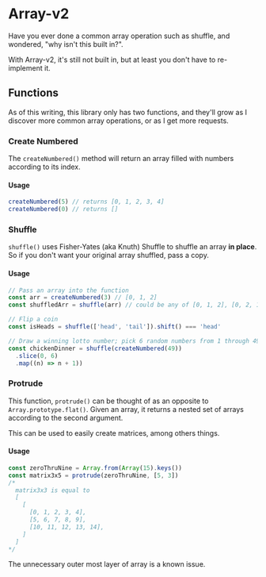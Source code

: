 # Array-v2

Have you ever done a common array operation such as shuffle, and wondered, "why isn't this built
in?".

With Array-v2, it's still not built in, but at least you don't have to re-implement it.

## Functions

As of this writing, this library only has two functions, and they'll grow as I discover more common
array operations, or as I get more requests.

### Create Numbered

The `createNumbered()` method will return an array filled with numbers according to its index.

#### Usage

```javascript
createNumbered(5) // returns [0, 1, 2, 3, 4]
createNumbered(0) // returns []
```

### Shuffle

`shuffle()` uses Fisher-Yates (aka Knuth) Shuffle to shuffle an array **in place**. So if you don't
want your original array shuffled, pass a copy.

#### Usage

```javascript
// Pass an array into the function
const arr = createNumbered(3) // [0, 1, 2]
const shuffledArr = shuffle(arr) // could be any of [0, 1, 2], [0, 2, 1], ... , [2, 1, 0]

// Flip a coin
const isHeads = shuffle(['head', 'tail']).shift() === 'head'

// Draw a winning lotto number; pick 6 random numbers from 1 through 49
const chickenDinner = shuffle(createNumbered(49))
  .slice(0, 6)
  .map((n) => n + 1))
```

### Protrude

This function, `protrude()` can be thought of as an opposite to `Array.prototype.flat()`. Given an
array, it returns a nested set of arrays according to the second argument.

This can be used to easily create matrices, among others things.

#### Usage

```javascript
const zeroThruNine = Array.from(Array(15).keys())
const matrix3x5 = protrude(zeroThruNine, [5, 3])
/* 
  matrix3x3 is equal to 
  [
    [
      [0, 1, 2, 3, 4],
      [5, 6, 7, 8, 9],
      [10, 11, 12, 13, 14],
    ]
  ]
*/
```

The unnecessary outer most layer of array is a known issue.
